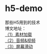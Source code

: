 # h5-demo
那些H5用到的技术  
博文地址：  
[（1）素材加载](http://www.cnblogs.com/leestar54/p/h5-demo-loading.html)  
[（2）音频&视频](http://www.cnblogs.com/leestar54/p/6411495.html)  
[（3）屏幕滑动](http://www.cnblogs.com/leestar54/p/6486359.html)  


